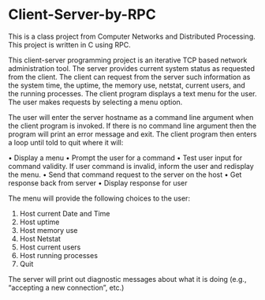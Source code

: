 # Client-Server-by-RPC
This is a class project from Computer Networks and Distributed Processing.
This project is written in C using RPC.

This client-server programming project is an iterative TCP based network administration tool. 
The server provides current system status as requested from the client. 
The client can request from the server such information as the system time, the uptime, the memory use, netstat, current users, 
and the running processes. 
The client program displays a text menu for the user. The user makes requests by selecting a menu option. 

The user will enter the server hostname as a command line argument when the client program is invoked. 
If there is no command line argument then the program will print an error message and exit. 
The client program then enters a loop until told to quit where it will:

•	Display a menu 
•	Prompt the user for a command
•	Test user input for command validity. If user command is invalid, inform the user and redisplay the menu.
•	Send that command request to the server on the host
•	Get response back from server
•	Display response for user

The menu will provide the following choices to the user:
1.	Host current Date and Time
2.	Host uptime
3.	Host memory use
4.	Host Netstat
5.	Host current users
6.	Host running processes
7.	Quit

The server will print out diagnostic messages about what it is doing (e.g., “accepting a new connection”, etc.)


